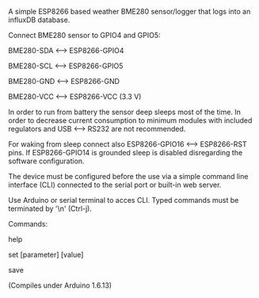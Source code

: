 A simple ESP8266 based weather BME280 sensor/logger that logs into an influxDB database.

Connect BME280 sensor to GPIO4 and GPIO5:

BME280-SDA <--> ESP8266-GPIO4	 

BME280-SCL <--> ESP8266-GPIO5	 

BME280-GND <--> ESP8266-GND

BME280-VCC <--> ESP8266-VCC (3.3 V)

In order to run from battery the sensor deep sleeps most of the time. In order to decrease current consumption to minimum modules with included regulators and USB <--> RS232 are not recommended.

For waking from sleep connect also ESP8266-GPIO16 <--> ESP8266-RST pins.
If ESP8266-GPIO14 is grounded sleep is disabled disregarding the software configuration. 

The device must be configured before the use via a simple command line interface (CLI) connected to the serial port or built-in web server. 

Use Arduino or serial terminal to acces CLI. Typed commands must be terminated by '\n' (Ctrl-j).

Commands:

help <command>

set [parameter] [value] 	

save

(Compiles under Arduino 1.6.13)